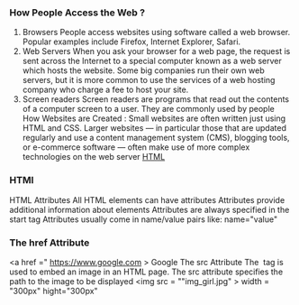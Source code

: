 
### How People Access the Web ?
  1) Browsers People access websites using software called a web browser. Popular examples include Firefox, Internet Explorer, Safari.
 2) Web Servers When you ask your browser for a web page, the request is sent across the Internet to a special computer known as a web server which hosts the website. Some big companies run their own web servers, but it is more common to use the services of a web hosting company who charge a fee to host your site.
 3) Screen readers Screen readers are programs that read out the contents of a computer screen to a user. They are commonly used by people
 How Websites are Created : Small websites are often written just using HTML and CSS. Larger websites — in particular those that are updated regularly and use a content management system (CMS), blogging tools, or e-commerce software — often make use of more complex technologies on the web server
[HTML](https://mason.gmu.edu/~kshiffl4/375/HTML_Tags.jpg)
### HTMl
HTML Attributes
All HTML elements can have attributes
Attributes provide additional information about elements
Attributes are always specified in the start tag
Attributes usually come in name/value pairs like: name="value"
### The href Attribute
<a href =" https://www.google.com > Google </a>
 The src Attribute
The <img> tag is used to embed an image in an HTML page. The src attribute specifies the path to the image to be displayed 
<img src = ""img_girl.jpg" > width = "300px" hight="300px"




